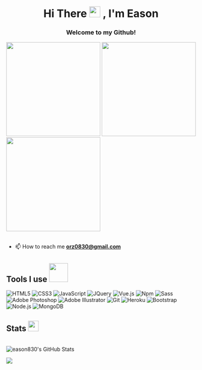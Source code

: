 
<h1 align="center">Hi There <img src="https://github.com/TheDudeThatCode/TheDudeThatCode/blob/master/Assets/Hi.gif" width="29px"> , I'm Eason</h1>
<h3 align="center">Welcome to my Github!</h3>
<p align="center">
 <div>
  <a href="https://www.buymeacoffee.com/kevcui" target="_blank"><img src="https://media.giphy.com/media/Vuw9m5wXviFIQ/source.gif" width="250" height="auto" /></a>
  <a href="https://www.buymeacoffee.com/kevcui" target="_blank"><img src="https://media.giphy.com/media/Vuw9m5wXviFIQ/source.gif" width="250" height="auto" /></a>
  <a href="https://www.buymeacoffee.com/kevcui" target="_blank"><img src="https://media.giphy.com/media/Vuw9m5wXviFIQ/source.gif" width="250" height="auto" /></a>
</div>
<br>

 - 📫 How to reach me **orz0830@gmail.com**
 
## Tools I use <img src="https://media.giphy.com/media/mGcNjsfWAjY5AEZNw6/giphy.gif" width="50">

![HTML5](https://img.shields.io/badge/-HTML5-%23E44D27?style=flat-square&logo=html5&logoColor=ffffff)
![CSS3](https://img.shields.io/badge/-CSS3-%231572B6?style=flat-square&logo=css3)
![JavaScript](https://img.shields.io/badge/-JavaScript-%23F7DF1C?style=flat-square&logo=javascript&logoColor=000000&labelColor=%23F7DF1C&color=%23FFCE5A)
![JQuery](https://img.shields.io/badge/-JQuery-007ACC?style=flat-square&logo=JQuery&logoColor=white)
![Vue.js](https://img.shields.io/badge/-Vue.js-%232c3e50?style=flat-square&logo=vuedotjs)
![Npm](https://img.shields.io/badge/-Npm-%23282C34?style=flat-square&logo=Npm)
![Sass](https://img.shields.io/badge/-Sass-%23CC6699?style=flat-square&logo=sass&logoColor=ffffff)
![Adobe Photoshop](https://img.shields.io/badge/-AdobePhotoshop-%232C3A42?style=flat-square&logo=AdobePhotoshop)
![Adobe Illustrator](https://img.shields.io/badge/-AdobeIllustrator-%232C3A42?style=flat-square&logo=AdobeIllustrator)
![Git](https://img.shields.io/badge/-Git-%23F05032?style=flat-square&logo=git&logoColor=%23ffffff)
![Heroku](https://img.shields.io/badge/-Heroku-%234B32C3?style=flat-square&logo=Heroku&logoColor=ffffff)
![Bootstrap](https://img.shields.io/badge/-Bootstrap-%234B32C3?style=flat-square&logo=bootstrap&logoColor=ffffff)
![Node.js](https://img.shields.io/badge/-Node.js-%232C3A42?style=flat-square&logo=nodedotjs&logoColor=339933)
![MongoDB](https://img.shields.io/badge/-MongoDB-%232C3A42?style=flat-square&logo=MongoDB&logoColor=339933)

## Stats <img src="https://emojis.slackmojis.com/emojis/images/1621024394/39092/cat-roll.gif?1621024394" width="28" />

<br/>

<img alt="eason830's GitHub Stats" src="https://github-readme-stats.vercel.app/api?username=eason830&show_icons=true&theme=radical" />
<br/>

<a href="https://github.com/eason830/github-readme-stats"><img align="center" src="https://github-readme-stats.vercel.app/api/top-langs/?username=eason830&layout=compact&theme=tokyonight" /></a>
